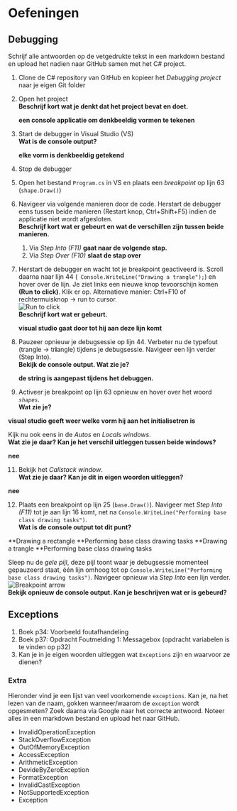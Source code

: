 # Oefeningen

## Debugging

Schrijf alle antwoorden op de vetgedrukte tekst in een markdown bestand en upload het nadien naar GitHub samen met het C# project.

1. Clone de C# repository van GitHub en kopieer het *Debugging project*  naar je eigen Git folder
2. Open het project  
   **Beschrijf kort wat je denkt dat het project bevat en doet.**
   
   **een console applicatie om denkbeeldig vormen te tekenen**
   
3. Start de debugger in Visual Studio (VS)  
   **Wat is de console output?**
   
   **elke vorm is denkbeeldig getekend**
   
4. Stop de debugger
5. Open het bestand `Program.cs` in VS en plaats een *breakpoint* op lijn 63 (`shape.Draw()`)
6. Navigeer via volgende manieren door de code. Herstart de debugger eens tussen beide manieren (Restart knop, Ctrl+Shift+F5) indien de applicatie niet wordt afgesloten.  
   **Beschrijf kort wat er gebeurt en wat de verschillen zijn tussen beide manieren.**
    1. Via *Step Into (F11)* **gaat naar de volgende stap.**
    2. Via *Step Over (F10)*  **slaat de stap over**
7. Herstart de debugger en wacht tot je breakpoint geactiveerd is. Scroll daarna naar lijn 44 (` Console.WriteLine("Drawing a trangle");`) en hover over de lijn. Je ziet links een nieuwe knop tevoorschijn komen **(Run to click)**. Klik er op.    Alternatieve manier: Ctrl+F10 of rechtermuisknop -> run to cursor.  
![Run to click](../_other/images/runtoclick.png)  
   **Beschrijf kort wat er gebeurt.**
   
   **visual studio gaat door tot hij aan deze lijn komt**
   
8. Pauzeer opnieuw je debugsessie op lijn 44. Verbeter nu de typefout (trangle -> tr**i**angle) tijdens je debugsessie. Navigeer een lijn verder (Step Into).  
   **Bekijk de console output. Wat zie je?**
   
   **de string is aangepast tijdens het debuggen.**
9.  Activeer je breakpoint op lijn 63 opnieuw en hover over het woord *`shapes`*.  
   **Wat zie je?**  
   
   **visual studio geeft weer welke vorm hij aan het initialisetren is**
   
   Kijk nu ook eens in de *Autos* en *Locals windows*.  
   **Wat zie je daar? Kan je het verschil uitleggen tussen beide windows?**
   
   **nee**
   
11. Bekijk het *Callstack window*.  
   **Wat zie je daar? Kan je dit in eigen woorden uitleggen?**
   
   **nee**
   
12.  Plaats een breakpoint op lijn 25 (`base.Draw()`). Navigeer met *Step Into (F11)* tot je aan lijn 16 komt, net na `Console.WriteLine("Performing base class drawing tasks")`.  
   **Wat is de console output tot dit punt?**
   
   **Drawing a rectangle
   **Performing base class drawing tasks
   **Drawing a trangle
   **Performing base class drawing tasks
   
Sleep nu de *gele pijl*, deze pijl toont waar je debugsessie momenteel gepauzeerd staat, één lijn omhoog tot op `Console.WriteLine("Performing base class drawing tasks")`. Navigeer opnieuw via *Step Into* een lijn verder.  
![Breakpoint arrow](../_other/images/breakpointarrow.png)  
**Bekijk opnieuw de console output. Kan je beschrijven wat er is gebeurd?**

## Exceptions

1. Boek p34: Voorbeeld foutafhandeling
2. Boek p37: Opdracht Foutmelding 1: Messagebox (opdracht variabelen is te vinden op p32)
3. Kan je in je eigen woorden uitleggen wat `Exceptions` zijn en waarvoor ze dienen? 

### Extra

Hieronder vind je een lijst van veel voorkomende `exceptions`. Kan je, na het lezen van de naam, gokken wanneer/waarom de `exception` wordt opgesmeten? Zoek daarna via Google naar het correcte antwoord. Noteer alles in een markdown bestand en upload het naar GitHub.
   * InvalidOperationException
   * StackOverflowException
   * OutOfMemoryException
   * AccessException
   * ArithmeticException
   * DevideByZeroException
   * FormatException
   * InvalidCastException
   * NotSupportedException
   * Exception
